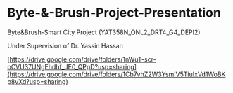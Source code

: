 # Byte-&-Brush-Project-Presentation
Byte&Brush-Smart City Project (YAT358N_ONL2_DRT4_G4_DEPI2)  

Under Supervision of Dr. Yassin Hassan

[https://drive.google.com/drive/folders/1nWuT-scr-oCVU37UNgEhdhf_JE0_QPpD?usp=sharing](https://drive.google.com/drive/folders/1Cb7vhZ2W3YsmIV5TiuIxVd1WoBKp8vXd?usp=sharing)

